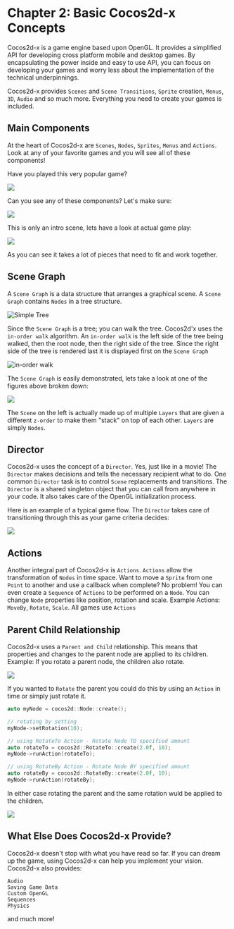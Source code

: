 # Chapter 2: Basic Cocos2d-x Concepts

Cocos2d-x is a game engine based upon OpenGL. It provides a simplified API for developing cross platform mobile and desktop games. By encapsulating the power inside and easy to use API, you can focus on developing your games and worry less about the implementation of the technical underpinnings.

Cocos2d-x provides `Scenes` and `Scene Transitions`, `Sprite` creation, `Menus`, `3D`, `Audio` and so much more. Everything you need to create your games is included.

## Main Components
At the heart of Cocos2d-x are `Scenes`, `Nodes`, `Sprites`, `Menus` and `Actions`. Look at any of your favorite games and you will see all of these components!

Have you played this very popular game?

![](2/1_scaled.png "")

Can you see any of these components? Let's make sure:

![](2/1_annotated_scaled.png "")

This is only an intro scene, lets have a look at actual game play:

![](2/2_annotated_scaled.png "")

As you can see it takes a lot of pieces that need to fit and work together. 

## Scene Graph
A `Scene Graph` is a data structure that arranges a graphical scene. A `Scene Graph` contains `Nodes` in a tree structure.

![](2/tree.jpg "Simple Tree")

Since the `Scene Graph` is a tree; you can walk the tree. Cocos2d'x uses the `in-order walk` algorithm. An `in-order walk` is the left side of the tree being walked, then the root node, then the right side of the tree. Since the right side of the tree is rendered last it is displayed first on the `Scene Graph`

![](2/in-order-walk.png "in-order walk")

The `Scene Graph` is easily demonstrated, lets take a look at one of the figures above broken down:

![](2/layer_annotated_scaled.png "")

The `Scene` on the left is actually made up of multiple `Layers` that are given a different `z-order` to make them "stack" on top of each other. `Layers` are simply `Nodes`.

## Director
Cocos2d-x uses the concept of a `Director`. Yes, just like in a movie! The `Director` makes decisions and tells the necessary recipient what to do. One common `Director` task is to control `Scene` replacements and transitions. The `Director` is a shared singleton object that you can call from anywhere in your code. It also takes care of the OpenGL initialization process.

Here is an example of a typical game flow. The `Director` takes care of transitioning through this as your game criteria decides:

![](2/scene_scaled.png "")

## Actions
Another integral part of Cocos2d-x is `Actions`. `Actions` allow the transformation of `Nodes` in time space. Want to move a `Sprite` from one `Point` to another and use a callback when complete? No problem! You can even create a `Sequence` of `Actions` to be performed on a `Node`. You can change `Node` properties like position, rotation and scale. Example Actions: `MoveBy`, `Rotate`, `Scale`. All games use `Actions`

## Parent Child Relationship
Cocos2d-x uses a `Parent and Child` relationship. This means that properties and changes to the parent node are applied to its children. Example: If you rotate a parent node, the children also rotate. 

![](2/parent_child_scaled.png "")

If you wanted to `Rotate` the parent you could do this by using an `Action` in time or simply just rotate it.

```cpp
auto myNode = cocos2d::Node::create();

// rotating by setting
myNode->setRotation(10);

// using RotateTo Action - Rotate Node TO specified amount
auto rotateTo = cocos2d::RotateTo::create(2.0f, 10);
myNode->runAction(rotateTo);

// using RotateBy Action - Rotate Node BY specified amount
auto rotateBy = cocos2d::RotateBy::create(2.0f, 10);
myNode->runAction(rotateBy);
```
In either case rotating the parent and the same rotation wuld be applied to the children.

![](2/parent_child_scaled_rotated.png "")

## What Else Does Cocos2d-x Provide?

Cocos2d-x doesn't stop with what you have read so far. If you can dream up the game, using Cocos2d-x can help you implement your vision. Cocos2d-x also provides:

    Audio
    Saving Game Data
    Custom OpenGL
    Sequences
    Physics

and much more!

